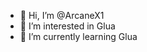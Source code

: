 - 👋 Hi, I’m @ArcaneX1
- 👀 I’m interested in Glua
- 🌱 I’m currently learning Glua

<!---
ArcaneX1/ArcaneX1 is a ✨ special ✨ repository because its `README.md` (this file) appears on your GitHub profile.
You can click the Preview link to take a look at your changes.
--->
